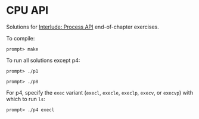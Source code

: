 # CPU API

Solutions for [Interlude: Process API](http://pages.cs.wisc.edu/~remzi/OSTEP/cpu-api.pdf) end-of-chapter exercises.

To compile:

```
prompt> make
```

To run all solutions except p4:

```
prompt> ./p1
```

```
prompt> ./p8
```

For p4, specify the `exec` variant (`execl`, `execle`, `execlp`, `execv`, or `execvp`) with which to run `ls`:

```
prompt> ./p4 execl
```